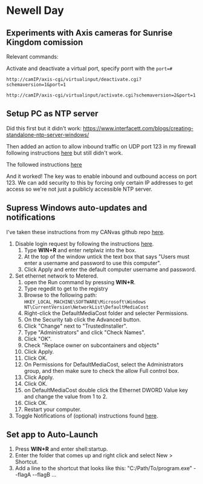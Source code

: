 # Newell Day

## Experiments with Axis cameras for Sunrise Kingdom comission

Relevant commands:

Activate and deactivate a virtual port, specify porrt with the `port=#`

`http://camIP/axis-cgi/virtualinput/deactivate.cgi?schemaversion=1&port=1`

`http://camIP/axis-cgi/virtualinput/activate.cgi?schemaversion=2&port=1`

## Setup PC as NTP server

Did this first but it didn't work: [https://www.interfacett.com/blogs/creating-standalone-ntp-server-windows/ ](https://www.interfacett.com/blogs/creating-standalone-ntp-server-windows/)

Then added an action to allow inbound traffic on UDP port 123 in my firewall following instructions [here](https://docs.microsoft.com/en-us/windows/security/identity-protection/windows-firewall/create-an-inbound-port-rule) but still didn't work.

The followed instructions [here](https://www.youtube.com/watch?v=Fq6xDvPJzrg&index=1&list=PLAyn7hdeRiiedUwWXj-mbyGUF7j8HXr0G&t=17s)

And it worked! The key was to enable inbound and outbound access on port 123. We can add security to this by forcing only certain IP addresses to get access so we're not just a puiblicly accessible NTP server.

## Supress Windows auto-updates and notifications

I've taken these instructions from my CANvas github repo [here](https://github.com/Hellicar-Studio/CANvas/blob/master/README.md).

1. Disable login request by following the instructions [here](https://www.cnet.com/uk/how-to/automatically-log-in-to-your-windows-10-pc/).
	1. Type **WIN+R** and enter netplwiz into the box.
	2. At the top of the window untick the text box that says "Users must enter a username and password to use this computer".
	3. Click Apply and enter the default computer username and password.
2. Set ethernet network to Metered.
	1. open the Run command by pressing **WIN+R**.
	2. Type regedit to get to the registry
	3. Browse to the following path: `HKEY_LOCAL_MACHINE\SOFTWARE\Microsoft\Windows NT\CurrentVersion\NetworkList\DefaultMediaCost`
	4. Right-click the DefaultMediaCost folder and selecter Permissions.
	5. On the Security tab click the Advanced button.
	6. Click "Change" next to "TrustedInstaller".
	7. Type "Administrators" and click "Check Names".
	8. Click "OK".
	9. Check "Replace owner on subcontainers and objects"
	10. Click Apply.
	11. Click OK.
	12. On Permissions for DefaultMediaCost, select the Administrators group, and then make sure to check the allow Full control box.
	13. Click Apply.
	14. Click OK.
	15. on DefaultMediaCost double click the Ethernet DWORD Value key and change the value from 1 to 2.
	16. Click OK.
	17. Restart your computer.
3. Toggle Notifications of (optional) instructions found [here](https://www.digitaltrends.com/computing/how-to-configure-notifications-action-center-windows-10/2/).

## Set app to Auto-Launch

1. Press **WIN+R** and enter shell:startup.
2. Enter the folder that comes up and right click and select New > Shortcut.
3. Add a line to the shortcut that looks like this: "C:/Path/To/program.exe" --flagA --flagB ...
